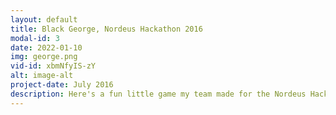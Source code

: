 ```yaml
---
layout: default
title: Black George, Nordeus Hackathon 2016
modal-id: 3
date: 2022-01-10
img: george.png
vid-id: xbmNfyIS-zY
alt: image-alt
project-date: July 2016
description: Here's a fun little game my team made for the Nordeus Hackathon 2016. Created in 24 hours, using nothing but pizza and keyboards. 
---
```

